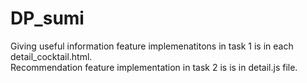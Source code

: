 # DP_sumi

Giving useful information feature implemenatitons in task 1 is in each detail_cocktail.html. <br/>
Recommendation feature implementation in task 2 is is in detail.js file. <br/>
